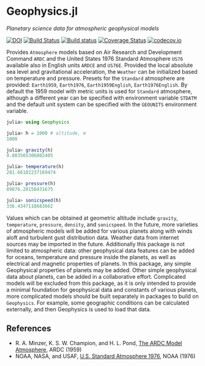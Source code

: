 # Geophysics.jl

*Planetary science data for atmospheric geophysical models*



[![DOI](https://zenodo.org/badge/306497671.svg)](https://zenodo.org/badge/latestdoi/306497671)
[![Build Status](https://travis-ci.org/chakravala/Geophysics.jl.svg?branch=master)](https://travis-ci.org/chakravala/Geophysics.jl)
[![Build status](https://ci.appveyor.com/api/projects/status/dkbkhd26j463hnx7?svg=true)](https://ci.appveyor.com/project/chakravala/geophysics-jl)
[![Coverage Status](https://coveralls.io/repos/chakravala/Geophysics.jl/badge.svg?branch=master&service=github)](https://coveralls.io/github/chakravala/Geophysics.jl?branch=master)
[![codecov.io](https://codecov.io/github/chakravala/Geophysics.jl/coverage.svg?branch=master)](https://codecov.io/github/chakravala/Geophysics.jl?branch=master)

Provides `Atmosphere` models based on Air Research and Development Command `ARDC` and the United States 1976 Standard Atmosphere `US76` available also in English units `ARDCE` and `US76E`.
Provided the local absolute sea level and gravitational acceleration, the `Weather` can be initialized based on temperature and pressure.
Presets for the `Standard` atmosphere are provided: `Earth1959`, `Earth1976`, `Earth1959English`, `Earth1976English`.
By default the 1959 model with metric units is used for `Standard` atmosphere, although a different year can be specified with environment variable `STDATM` and the default unit system can be specified with the `GEOUNITS` environment variable.

```julia
julia> using Geophysics

julia> h = 1000 # altitude, m
1000

julia> gravity(h)
9.803565306802405

julia> temperature(h)
281.66102237169474

julia> pressure(h)
89876.28158431675

julia> sonicspeed(h)
336.4347118683662
```

Values which can be obtained at geometric altitude include `gravity`, `temperature`, `pressure`, `density`, and `sonicspeed`.
In the future, more varieties of atmospheric models will be added for various planets along with winds aloft and turbulent gust distribution data.
Weather data from internet sources may be imported in the future.
Additionally this package is not limited to atmospheric data: other geophysical data features can be added for oceans, temperature and pressure inside the planets, as well as electrical and magnetic properties of planets.
In this package, any simple Geophysical properties of planets may be added.
Other simple geophysical data about planets, can be added in a collaborative effort.
Complicated models will be excluded from this package, as it is only intended to provide a minimal foundation for geophysical data and constants of various planets, more complicated models should be built separately in packages to build on `Geophysics`.
For example, some geographic conditions can be calculated externally, and then Geophysics is used to load that data.

## References
* R. A. Minzer, K. S. W. Champion, and H. L. Pond, [The ARDC Model Atmosphere](https://apps.dtic.mil/dtic/tr/fulltext/u2/229482.pdf), ARDC (1959)
* NOAA, NASA, and USAF, [U.S. Standard Atmosphere 1976](https://apps.dtic.mil/dtic/tr/fulltext/u2/a035728.pdf), NOAA (1976)
